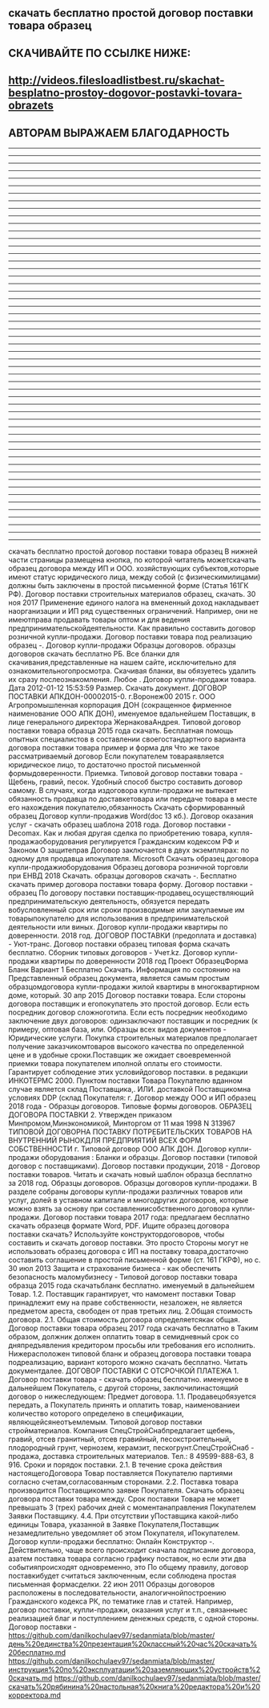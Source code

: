скачать бесплатно простой договор поставки товара образец
--------------------------------------------------
СКАЧИВАЙТЕ ПО ССЫЛКЕ НИЖЕ:
--------------------------------------------------
http://videos.filesloadlistbest.ru/skachat-besplatno-prostoy-dogovor-postavki-tovara-obrazets
--------------------------------------------------
АВТОРАМ ВЫРАЖАЕМ БЛАГОДАРНОСТЬ
--------------------------------------------------
--------------------------------------------------
--------------------------------------------------
--------------------------------------------------
--------------------------------------------------
--------------------------------------------------
--------------------------------------------------
--------------------------------------------------
--------------------------------------------------
--------------------------------------------------
--------------------------------------------------
--------------------------------------------------
--------------------------------------------------
--------------------------------------------------
--------------------------------------------------
--------------------------------------------------
--------------------------------------------------
--------------------------------------------------
--------------------------------------------------
--------------------------------------------------
--------------------------------------------------
--------------------------------------------------
--------------------------------------------------
--------------------------------------------------
--------------------------------------------------
--------------------------------------------------
--------------------------------------------------
--------------------------------------------------
--------------------------------------------------
--------------------------------------------------
--------------------------------------------------
--------------------------------------------------
--------------------------------------------------
--------------------------------------------------
--------------------------------------------------
--------------------------------------------------
--------------------------------------------------
--------------------------------------------------
--------------------------------------------------
--------------------------------------------------
--------------------------------------------------
--------------------------------------------------
--------------------------------------------------
--------------------------------------------------
--------------------------------------------------
--------------------------------------------------
--------------------------------------------------
--------------------------------------------------
--------------------------------------------------
--------------------------------------------------
--------------------------------------------------
--------------------------------------------------
--------------------------------------------------
--------------------------------------------------
скачать бесплатно простой договор поставки товара образец В нижней части страницы размещена кнопка, по которой читатель можетскачать образец договора между ИП и ООО.  хозяйствующих субъектов,которые имеют статус юридического лица, между собой (с физическимилицами) должны быть заключены в простой письменной форме (Статья 161ГК РФ). Договор поставки строительных материалов образец, скачать. 30 ноя 2017  Применение единого налога на вмененный доход накладывает наорганизации и ИП ряд существенных ограничений. Например, они не имеютправа продавать товары оптом и для ведения предпринимательскойдеятельности. Как правильно составить договор розничной купли-продажи. Договор поставки товара под реализацию образец  -. Договор купли-продажи  Образцы договоров. образцы договоров скачать бесплатно РБ.  Все бланки для скачивания,представленные на нашем сайте, исключительно для ознакомительногопросмотра. Скачивая бланки, вы обязуетесь удалить их сразу послеознакомления. Любое . Договор купли-продажи товара. Дата 2012-01-12 15:53:59 Размер. Скачать документ. ДОГОВОР ПОСТАВКИ АПКДОН-00002015-0. г.Воронеж00  2015 г. ООО Агропромышленная корпорация ДОН (сокращенное фирменное наименование  ООО АПК ДОН), именуемое вдальнейшем Поставщик, в лице генерального директора ЖернаковаАндрея. Типовой договор поставки товара образца 2015 года  скачать. Бесплатная помощь опытных специалистов в составлении своегостандартного варианта договора поставки товара пример и форма для Что же такое рассматриваемый договор  Если покупателем товараявляется юридическое лицо, то достаточно простой письменной формыдоверенности. Приемка. Типовой договор поставки товара - Щебень, гравий, песок. Удобный способ быстро составить договор самому.  В случаях, когда издоговора купли-продажи не вытекает обязанность продавца по доставкетовара или передаче товара в месте его нахождения покупателю,обязанность  Скачать сформированный образец Договор купли-продажив Word(doc 13 кб.). Договор оказания услуг - скачать образец шаблона 2018 года. Договор поставки - Decomax. Как и любая другая сделка по приобретению товара, купля-продажаоборудования регулируется Гражданским кодексом РФ и Законом О защитеправ  Договор заключается в двух экземплярах: по одному для продавца ипокупателя. Microsoft  Скачать образец договора купли-продажиоборудования
Образец договора розничной торговли при ЕНВД 2018  Скачать. образцы договоров скачать -. Бесплатно скачать пример договора поставки товара форму. Договор поставки - образец По договору поставки поставщик-продавец,осуществляющий предпринимательскую деятельность, обязуется передать вобусловленный срок или сроки производимые или закупаемые им товарыпокупателю для использования в предпринимательской деятельности или виных. Договор купли-продажи квартиры по доверенности. 2018 год. ДОГОВОР ПОСТАВКИ (предоплата и доставка) - Уют-транс. Договор поставки образец типовая форма скачать бесплатно. Сборник типовых договоров - Учет.kz. Договор купли-продажи квартиры по доверенности 2018 год Проект ОбразецФорма Бланк Вариант 1 Бесплатно Скачать. Информация по состоянию на Представленный образец документа, является самым простым образцомдоговора купли-продажи жилой квартиры в многоквартирном доме, который. 30 апр 2015  Договор поставки товара. Если стороны договора  поставщик и егопокупатель  это простой договор. Если есть посредник  договор сложноготипа. Если есть посредник  необходимо заключение двух договоров: одинзаключают поставщик и посредник (к примеру, оптовая база, или. Образцы всех видов документов - Юридические услуги. Покупка строительных материалов предполагает получение заказчикомтоваров высокого качества по определенной цене и в удобные сроки.Поставщик же ожидает своевременной приемки товара покупателем иполной оплаты его стоимости. Гарантирует соблюдение этих условийдоговор поставки. в редакции ИНКОТЕРМС 2000. Пунктом поставки Товара Покупателю вданном случае является склад Поставщика,. ИЛИ. доставкой  Поставщикомна условиях DDP (склад Покупателя: г. Договор между ООО и ИП  образец 2018 года -
Образцы договоров. Типовые формы договоров. ОБРАЗЕЦ ДОГОВОРА ПОСТАВКИ 2. Утвержден приказом Минпромом,Минэкономикой, Минторгом от 11 мая 1998 N 313967 ТИПОВОЙ ДОГОВОРНА ПОСТАВКУ ПОТРЕБИТЕЛЬСКИХ ТОВАРОВ НА ВНУТРЕННИЙ РЫНОКДЛЯ ПРЕДПРИЯТИЙ ВСЕХ ФОРМ СОБСТВЕННОСТИ г. Типовой договор  ООО АПК ДОН. Договор купли-продажи оборудования : Бланки и образцы. Договор поставки (типовой договор с поставщиками). Договор поставки продукции, 2018 - Договор поставки товаров. Читать и скачать новый шаблон образца бесплатно за 2018 год. Образцы договоров. Образцы договоров купли-продажи. В разделе собраны договоры купли-продажи различных товаров или услуг, долей в уставном капитале и многодругих договоров, которые можно взять за основу при составлениисобственного договора купли-продажи. Договор поставки товара 2017 года: предлагаем бесплатно скачать образецв формате Word, PDF. Ищите образец договора поставки скачать? Используйте конструктордоговоров, чтобы составить и скачать договор поставки. Это просто Стороны могут не использовать образец договора с ИП на поставку товара,достаточно составить соглашение в простой письменной форме (ст. 161 ГКРФ), но с. 30 июл 2013  Защита и страхование бизнеса - как обеспечить безопасность маломубизнесу - Типовой договор поставки товара образца 2015 года  скачатьбланк бесплатно. именуемый в дальнейшем Товар. 1.2. Поставщик гарантирует, что намомент поставки Товар принадлежит ему на праве собственности, незаложен, не является предметом ареста, свободен от прав третьих лиц. 2.Общая стоимость договора. 2.1. Общая стоимость договора определяетсякак общая. Договор поставки товара образец 2017 года скачать бесплатно в
Таким образом, должник должен оплатить товар в семидневный срок со дняпредъявления кредитором просьбы или требования его исполнить. Нижерасположен типовой бланк и образец договора поставки товара подреализацию, вариант которого можно скачать бесплатно. Читать документдалее. ДОГОВОР ПОСТАВКИ С ОТСРОЧКОЙ ПЛАТЕЖА  1. Договор поставки товара - скачать образец бесплатно. именуемое в дальнейшем Покупатель, с другой стороны, заключилинастоящий договор о нижеследующем: Предмет договора. 1.1. Продавецобязуется передать, а Покупатель принять и оплатить товар, наименованиеи количество которого определено в спецификации, являющейсянеотъемлемым. Типовой договор поставки стройматериалов. Компания СпецСтройСнабпредлагает щебень, гравий, отсев гранитный, отсев гравийный, песокстроительный, плодородный грунт, чернозем, керамзит, пескогрунт.СпецСтройСнаб - продажа, доставка строительных материалов. Тел.: 8 49599-888-63, 8 916. Сроки и порядок поставки. 2.1. В течение срока действия настоящегоДоговора Товар поставляется Покупателю партиями согласно счетам,согласованным сторонами. 2.2. Поставка товара производится Поставщикомпо заявке Покупателя. Скачать образец договора поставки товара между. Срок поставки Товара не может превышать 3 (трех) рабочих дней с моментанаправления Покупателем Заявки Поставщику. 4.4. При отсутствии уПоставщика какой-либо единицы Товара, указанной в Заявке Покупателя,Поставщик незамедлительно уведомляет об этом Покупателя, иПокупателем. Договор купли-продажи бесплатно: Онлайн Конструктор -. Действительно, чаще всего происходит сначала подписание договора, азатем поставка товара согласно графику поставок, но если эти два событияпроисходят одновременно, это  По общему правилу, договор поставкибудет считаться заключенным, если соблюдена простая письменная формасделки. 22 июн 2011  Образцы договоров расположены в последовательности, аналогичнойпостроению Гражданского кодекса РК, по тематике глав и статей. Например, договор поставки, купли-продажи, оказания услуг и т.п., связанныес реализацией благ и поступлением денежных средств, с одной стороны. Договор поставки -
https://github.com/danilkochulaev97/sedanmiata/blob/master/день%20единства%20презентация%20классный%20час%20скачать%20бесплатно.md
https://github.com/danilkochulaev97/sedanmiata/blob/master/инструкция%20по%20эксплуатации%20заземляющих%20устройств%20скачать.md
https://github.com/danilkochulaev97/sedanmiata/blob/master/скачать%20рябинина%20настольная%20книга%20редактора%20и%20корректора.md
